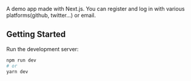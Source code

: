 A demo app made with Next.js. 
You can register and log in with various platforms(github, twitter...) or email.

## Getting Started

Run the development server:

```bash
npm run dev
# or
yarn dev
```
